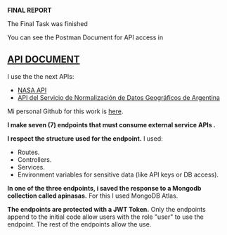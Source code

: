 **FINAL REPORT**

The Final Task was finished

You can see the Postman Document for API access in
## **[API DOCUMENT](https://documenter.getpostman.com/view/10683014/TzecD5dB#91cd7156-7c27-5154-c562-ed94ff92ad2a)**

I use the the next APIs:  

- [NASA API](https://api.nasa.gov/)
- [API del Servicio de Normalización de Datos Geográficos de Argentina](https://datosgobar.github.io/georef-ar-api/) 
       
Mi personal Github for this work is [here](https://github.com/ucusita/jwt-refresh-token-node-js-mongodb/).

**I make seven (7) endpoints that must consume external service APIs .**

**I respect the structure used for the endpoint.** I used:

* Routes.
* Controllers.
* Services.
* Environment variables for sensitive data (like API keys or DB access).

**In one of the three endpoints, i saved the response to a Mongodb collection called apinasas.** For this I used MongoDB Atlas.

**The endpoints are protected with a JWT Token.** 
Only the endpoints append to the initial code allow users with the role "user" to use the endpoint.
The rest of the endpoints allow the use.

